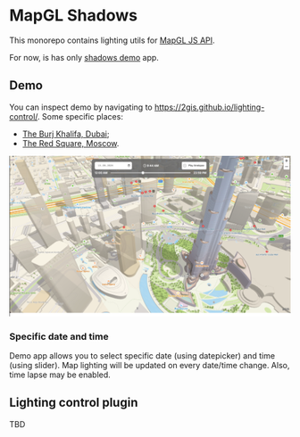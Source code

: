 # MapGL Shadows

This monorepo contains lighting utils for [MapGL JS API](https://docs.2gis.com/en/mapgl/overview).

For now, is has only [shadows demo](#demo) app.

## Demo

You can inspect demo by navigating to https://2gis.github.io/lighting-control/. Some specific places:

- [The Burj Khalifa, Dubai](https://2gis.github.io/lighting-control/?lng=55.273020&lat=25.195524);
- [The Red Square, Moscow](https://2gis.github.io/lighting-control/?lng=37.622656&lat=55.752770).

![Demo app example](./assets/demo.png "Title")

### Specific date and time

Demo app allows you to select specific date (using datepicker) and time (using slider). Map lighting will be updated on every date/time change. Also, time lapse may be enabled.

## Lighting control plugin

TBD
